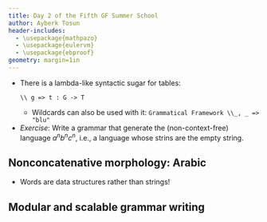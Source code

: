 ```yaml
---
title: Day 2 of the Fifth GF Summer School
author: Ayberk Tosun
header-includes:
  - \usepackage{mathpazo}
  - \usepackage{eulervm}
  - \usepackage{ebproof}
geometry: margin=1in
---
```


* There is a lambda-like syntactic sugar for tables:
    ```Grammatical Framework
    \\ g => t : G -> T
    ```
    - Wildcards can also be used with it:
          ```Grammatical Framework
          \\_, _ => "blu"
          ```
* _Exercise_: Write a grammar that generate the (non-context-free) language
  $a^nb^nc^n$, i.e., a language whose strins are the empty string.

## Nonconcatenative morphology: Arabic

* Words are data structures rather than strings!

## Modular and scalable grammar writing
